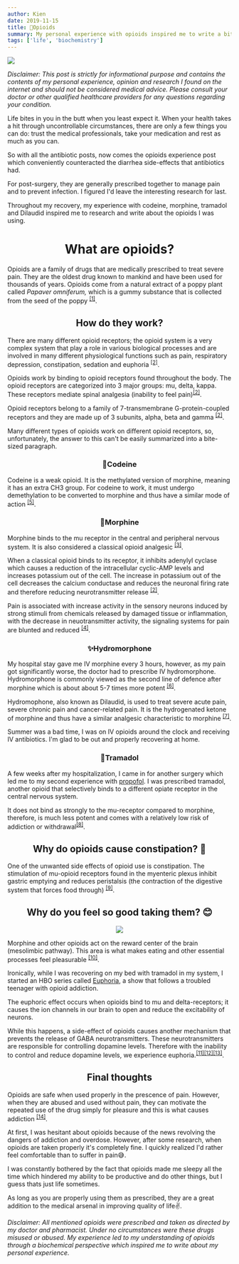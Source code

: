 ```yaml
---
author: Kien
date: 2019-11-15
title: 🌺Opioids
summary: My personal experience with opioids inspired me to write a bite-sized explanation on how they work. None of this was recreational.
tags: ['life', 'biochemistry']
---
```


![](https://images.unsplash.com/photo-1494756159834-6fdaee7a9b7e?ixlib=rb-1.2.1&ixid=eyJhcHBfaWQiOjEyMDd9&auto=format&fit=crop&w=1350&q=80)

_Disclaimer: This post is strictly for informational purpose and contains the contents of my personal experience, opinion and research I found on the internet and should not be considered medical advice. Please consult your doctor or other qualified healthcare providers for any questions regarding your condition._

Life bites in you in the butt when you least expect it. When your health takes a hit through uncontrollable circumstances, there are only a few things you can do: trust the medical professionals, take your medication and rest as much as you can.

So with all the antibiotic posts, now comes the opioids experience post which conveniently counteracted the diarrhea side-effects that antibiotics had.

For post-surgery, they are generally prescribed together to manage pain and to prevent infection. I figured I'd leave the interesting research for last.

Throughout my recovery, my experience with codeine, morphine, tramadol and Dilaudid inspired me to research and write about the opioids I was using.

# <center>What are opioids? </center>

Opioids are a family of drugs that are medically prescribed to treat severe pain. They are the oldest drug known to mankind and have been used for thousands of years. Opioids come from a natural extract of a poppy plant called _Papaver omniferum,_ which is a gummy substance that is collected from the seed of the poppy <sup><a href="https://www.ncbi.nlm.nih.gov/books/NBK532899" target="_blank">[1]</a></sup>.

## <center>How do they work? </center>

There are many different opioid receptors; the opioid system is a very complex system that play a role in various biological processes and are involved in many different physiological functions such as pain, respiratory depression, constipation, sedation and euphoria <sup><a href="https://www.ncbi.nlm.nih.gov/books/NBK532899" target="_blank">[2]</a></sup>.

Opioids work by binding to opioid receptors found throughout the body. The opioid receptors are categorized into 3 major groups: mu, delta, kappa. These receptors mediate spinal analgesia (inability to feel pain)<sup><a href="https://www.ncbi.nlm.nih.gov/books/NBK532899" target="_blank">[2]</a></sup>.

Opioid receptors belong to a family of 7-transmembrane G-protein-coupled receptors and they are made up of 3 subunits, alpha, beta and gamma <sup><a href="https://www.ncbi.nlm.nih.gov/books/NBK532899" target="_blank">[2]</a></sup>.

Many different types of opioids work on different opioid receptors, so, unfortunately, the answer to this can't be easily summarized into a bite-sized paragraph.

### <center>💊Codeine </center>

Codeine is a weak opioid. It is the methylated version of morphine, meaning it has an extra CH3 group. For codeine to work, it must undergo demethylation to be converted to morphine and thus have a similar mode of action <sup><a href="https://www.ncbi.nlm.nih.gov/pmc/articles/PMC3658028" target="_blank">[5]</a></sup>.

### <center>💊Morphine </center>

Morphine binds to the mu receptor in the central and peripheral nervous system. It is also considered a classical opioid analgesic <sup><a href="https://www.ncbi.nlm.nih.gov/books/NBK526115" target="_blank">[3]</a></sup>.

When a classical opioid binds to its receptor, it inhibits adenylyl cyclase which causes a reduction of the intracellular cyclic-AMP levels and increases potassium out of the cell. The increase in potassium out of the cell decreases the calcium conductase and reduces the neuronal firing rate and therefore reducing neurotransmitter release <sup><a href="https://www.ncbi.nlm.nih.gov/books/NBK532899" target="_blank">[2]</a></sup>.

Pain is associated with increase activity in the sensory neurons induced by strong stimuli from chemicals released by damaged tissue or inflammation, with the decrease in neuotransmitter activity, the signaling systems for pain are blunted and reduced <sup><a href="https://www.ncbi.nlm.nih.gov/pmc/articles/PMC4708964/" target="_blank">[4]</a></sup>.

### <center>✨Hydromorphone </center>

My hospital stay gave me IV morphine every 3 hours, however, as my pain got significantly worse, the doctor had to prescribe IV hydromorphone. Hydromorphone is commonly viewed as the second line of defence after morphine which is about about 5-7 times more potent <sup><a href="https://www.jpsmjournal.com/article/S0885-3924(05)00033-3/fulltext" target="_blank">[6]</a></sup>.

Hydromophone, also known as Dilaudid, is used to treat severe acute pain, severe chronic pain and cancer-related pain. It is the hydrogenated ketone of morphine and thus have a similar analgesic characteristic to morphine <sup><a href="https://www.jpsmjournal.com/article/S0885-3924(05)00033-3/fulltext" target="_blank">[7]</a></sup>.

Summer was a bad time, I was on IV opioids around the clock and receiving IV antibiotics. I'm glad to be out and properly recovering at home.

### <center>💊Tramadol </center>

A few weeks after my hospitalization, I came in for another surgery which led me to my second experience with [propofol](/blog/propofol/). I was prescribed tramadol, another opioid that selectively binds to a different opiate receptor in the central nervous system.

It does not bind as strongly to the mu-receptor compared to morphine, therefore, is much less potent and comes with a relatively low risk of addiction or withdrawal<sup><a href="https://www.ncbi.nlm.nih.gov/books/NBK537060/" target="_blank">[8]</a></sup>.

## <center>Why do opioids cause constipation? 💩 </center>

One of the unwanted side effects of opioid use is constipation. The stimulation of mu-opioid receptors found in the myenteric plexus inhibit gastric emptying and reduces peristalsis (the contraction of the digestive system that forces food through) <sup><a href="https://www.ncbi.nlm.nih.gov/books/NBK526115" target="_blank">[9]</a></sup>.

## <center>Why do you feel so good taking them? 😊 </center>

<p align="center">
  <img src="https://media3.giphy.com/media/3NtY188QaxDdC/giphy.gif?cid=790b761137df0768193e2e041f8539e610962fa0614cac05&rid=giphy.gif" />
</p>

Morphine and other opioids act on the reward center of the brain (mesolimbic pathway). This area is what makes eating and other essential processes feel pleasurable <sup><a href="https://www.ncbi.nlm.nih.gov/pmc/articles/PMC2851054" target="_blank">[10]</a></sup>.

Ironically, while I was recovering on my bed with tramadol in my system, I started an HBO series called <a href="https://www.imdb.com/title/tt8772296/" target="_blank">Euphoria</a>, a show that follows a troubled teenager with opioid addiction.

The euphoric effect occurs when opioids bind to mu and delta-receptors; it causes the ion channels in our brain to open and reduce the excitability of neurons.

While this happens, a side-effect of opioids causes another mechanism that prevents the release of GABA neurotransmitters. These neurotransmitters are responsible for controlling dopamine levels. Therefore with the inability to control and reduce dopamine levels, we experience euphoria.<sup><a href="https://thebrain.mcgill.ca/flash/i/i_03/i_03_m/i_03_m_par/i_03_m_par_heroine.html" target="_blank">[11]</a></sup><sup><a href="https://www.ncbi.nlm.nih.gov/pmc/articles/PMC2851054/" target="_blank">[12]</a></sup><sup><a href="https://www.drugabuse.gov/publications/teaching-packets/neurobiology-drug-addiction/section-iii-action-heroin-morphine/4-opiates-binding-to-opiate-rece" target="_blank">[13]</a></sup>.

## <center>Final thoughts </center>

Opioids are safe when used properly in the prescence of pain. However, when they are abused and used without pain, they can motivate the repeated use of the drug simply for pleasure and this is what causes addiction <sup><a href="https://www.ncbi.nlm.nih.gov/pmc/articles/PMC3658028" target="_blank">[14]</a></sup>.

At first, I was hesitant about opioids because of the news revolving the dangers of addiction and overdose. However, after some research, when opioids are taken properly it's completely fine. I quickly realized I'd rather feel comfortable than to suffer in pain😅.

I was constantly bothered by the fact that opioids made me sleepy all the time which hindered my ability to be productive and do other things, but I guess thats just life sometimes.

As long as you are properly using them as prescribed, they are a great addition to the medical arsenal in improving quality of life✌.

_Disclaimer: All mentioned opioids were prescribed and taken as directed by my doctor and pharmacist. Under no circumstances were these drugs misused or abused. My experience led to my understanding of opioids through a biochemical perspective which inspired me to write about my personal experience._
